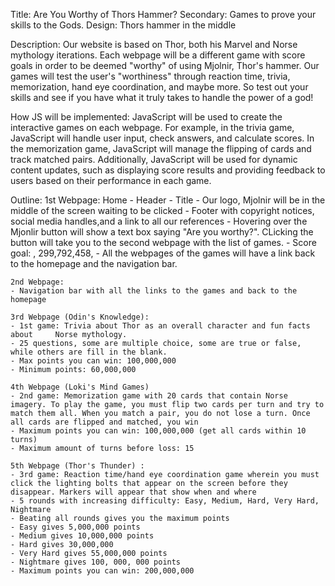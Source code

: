 Title: Are You Worthy of Thors Hammer?
Secondary: Games to prove your skills to the Gods. 
Design: Thors hammer in the middle

Description: Our website is based on Thor, both his Marvel and Norse mythology iterations. Each webpage will be a different game with score goals in order to be deemed "worthy" of using Mjolnir, Thor's hammer. Our games will test the user's "worthiness" through reaction time, trivia, memorization, hand eye coordination, and maybe more. So test out your skills and see if you have what it truly takes to handle the power of a god!

How JS will be implemented: JavaScript will be used to create the interactive games on each webpage. For example, in the trivia game, JavaScript will handle user input, check answers, and calculate scores. In the memorization game, JavaScript will manage the flipping of cards and track matched pairs. Additionally, JavaScript will be used for dynamic content updates, such as displaying score results and providing feedback to users based on their performance in each game.

Outline:
 1st Webpage: Home
    - Header
    - Title 
    - Our logo, Mjolnir will be in the middle of the screen waiting to be clicked
    - Footer with copyright notices, social media handles,and a link to all our references
    - Hovering over the Mjonlir button will show a text box saying "Are you worthy?". CLicking the button will take you to the second webpage with the list of games. 
    - Score goal: , 299,792,458, 
    - All the webpages of the games will have a link back to the homepage and the navigation bar.

    2nd Webpage: 
    - Navigation bar with all the links to the games and back to the homepage

    3rd Webpage (Odin's Knowledge): 
    - 1st game: Trivia about Thor as an overall character and fun facts about     Norse mythology.
    - 25 questions, some are multiple choice, some are true or false, while others are fill in the blank.
    - Max points you can win: 100,000,000
    - Minimum points: 60,000,000

    4th Webpage (Loki's Mind Games)
    - 2nd game: Memorization game with 20 cards that contain Norse imagery. To play the game, you must flip two cards per turn and try to match them all. When you match a pair, you do not lose a turn. Once all cards are flipped and matched, you win
    - Maximum points you can win: 100,000,000 (get all cards within 10 turns)
    - Maximum amount of turns before loss: 15

    5th Webpage (Thor's Thunder) : 
    - 3rd game: Reaction time/hand eye coordination game wherein you must click the lighting bolts that appear on the screen before they disappear. Markers will appear that show when and where
    - 5 rounds with increasing difficulty: Easy, Medium, Hard, Very Hard, Nightmare
    - Beating all rounds gives you the maximum points
    - Easy gives 5,000,000 points
    - Medium gives 10,000,000 points
    - Hard gives 30,000,000 
    - Very Hard gives 55,000,000 points
    - Nightmare gives 100, 000, 000 points 
    - Maximum points you can win: 200,000,000

